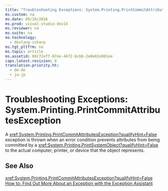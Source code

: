 ```yaml
---
title: "Troubleshooting Exceptions: System.Printing.PrintCommitAttributesException"
ms.custom: na
ms.date: 09/18/2016
ms.prod: visual-studio-dev14
ms.reviewer: na
ms.suite: na
ms.technology: 
  - devlang-csharp
ms.tgt_pltfrm: na
ms.topic: article
ms.assetid: 8dc72eff-87ee-4472-bcb6-2e8e02e801ee
caps.latest.revision: 8
translation.priority.ht: 
  - de-de
  - ja-jp
---
```

# Troubleshooting Exceptions: System.Printing.PrintCommitAttributesException
A <xref:System.Printing.PrintCommitAttributesException?qualifyHint=False> exception is thrown when an error condition prevents attributes from being committed by a <xref:System.Printing.PrintSystemObject?qualifyHint=False> to the actual computer, printer, or device that the object represents.  
  
## See Also  
 <xref:System.Printing.PrintCommitAttributesException?qualifyHint=False>   
 [How to: Find Out More About an Exception with the Exception Assistant](../Topic/How%20to:%20Use%20the%20Exception%20Assistant.md)